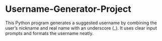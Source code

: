 # Username-Generator-Project
This Python program generates a suggested username by combining the user’s nickname and real name with an underscore (_). It uses clear input prompts and formats the username neatly.

